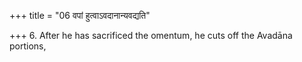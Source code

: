 +++
title = "06 वपां हुत्वाऽवदानान्यवद्यति"

+++
6. After he has sacrificed the omentum, he cuts off the Avadāna portions,
